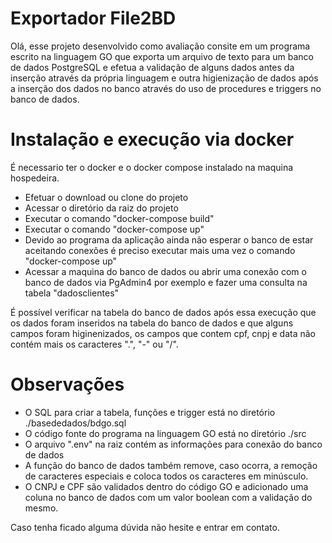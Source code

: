 # Exportador File2BD 

Olá, esse projeto desenvolvido como avaliação consite em um programa escrito na linguagem GO que exporta um arquivo de texto para um banco de dados PostgreSQL e efetua a validação de alguns dados antes da inserção através da própria linguagem e outra higienização de dados após a inserção dos dados no banco através do uso de procedures e triggers no banco de dados.

# Instalação e execução via docker

É necessario ter o docker e o docker compose instalado na maquina hospedeira.

  - Efetuar o download ou clone do projeto
  - Acessar o diretório da raiz do projeto
  - Executar o comando "docker-compose build"
  - Executar o comando "docker-compose up"
  - Devido ao programa da aplicação ainda não esperar o banco de estar aceitando conexões é preciso executar mais uma vez o comando "docker-compose up" 
  - Acessar a maquina do banco de dados ou abrir uma conexão com o banco de dados via PgAdmin4 por exemplo e fazer uma consulta na tabela "dadosclientes"
  
É possível verificar na tabela do banco de dados após essa execução que os dados foram inseridos na tabela do banco de dados e que alguns campos foram higinenizados, os campos que contem cpf, cnpj e data não contém mais os caracteres ".", "-" ou "/".

# Observações

  - O SQL para criar a tabela, funções e trigger está no diretório ./basededados/bdgo.sql
  - O código fonte do programa na linguagem GO está no diretório ./src
  - O arquivo ".env" na raiz contém as informações para conexão do banco de dados
  - A função do banco de dados também remove, caso ocorra, a remoção de caracteres especiais e coloca todos os caracteres em minúsculo. 
  - O CNPJ e CPF são validados dentro do código GO e adicionado uma coluna no banco de dados com um valor boolean com a validação do mesmo.
  

Caso tenha ficado alguma dúvida não hesite e entrar em contato. 
